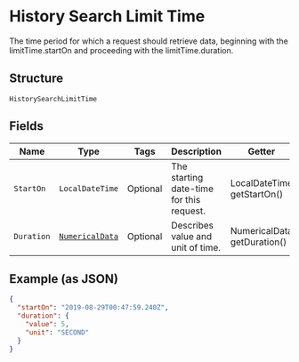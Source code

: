
# History Search Limit Time

The time period for which a request should retrieve data, beginning with the limitTime.startOn and proceeding with the limitTime.duration.

## Structure

`HistorySearchLimitTime`

## Fields

| Name | Type | Tags | Description | Getter | Setter |
|  --- | --- | --- | --- | --- | --- |
| `StartOn` | `LocalDateTime` | Optional | The starting date-time for this request. | LocalDateTime getStartOn() | setStartOn(LocalDateTime startOn) |
| `Duration` | [`NumericalData`](../../doc/models/numerical-data.md) | Optional | Describes value and unit of time. | NumericalData getDuration() | setDuration(NumericalData duration) |

## Example (as JSON)

```json
{
  "startOn": "2019-08-29T00:47:59.240Z",
  "duration": {
    "value": 5,
    "unit": "SECOND"
  }
}
```

